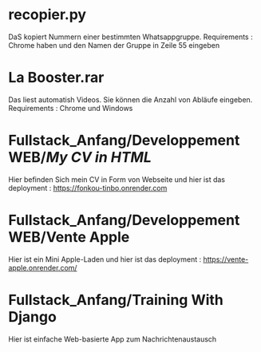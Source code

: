 # recopier.py
DaS kopiert Nummern einer bestimmten Whatsappgruppe.
Requirements : Chrome haben und den Namen der Gruppe in Zeile 55 eingeben

# La Booster.rar 
Das liest automatish Videos. Sie können die Anzahl von Abläufe eingeben.
Requirements : Chrome und Windows

# Fullstack_Anfang/Developpement WEB/_My CV in HTML_
Hier befinden Sich mein CV in Form von Webseite und hier ist das deployment : https://fonkou-tinbo.onrender.com

# Fullstack_Anfang/Developpement WEB/Vente Apple
Hier ist ein Mini Apple-Laden und hier ist das deployment : https://vente-apple.onrender.com/

# Fullstack_Anfang/Training With Django
Hier ist einfache Web-basierte App zum Nachrichtenaustausch
